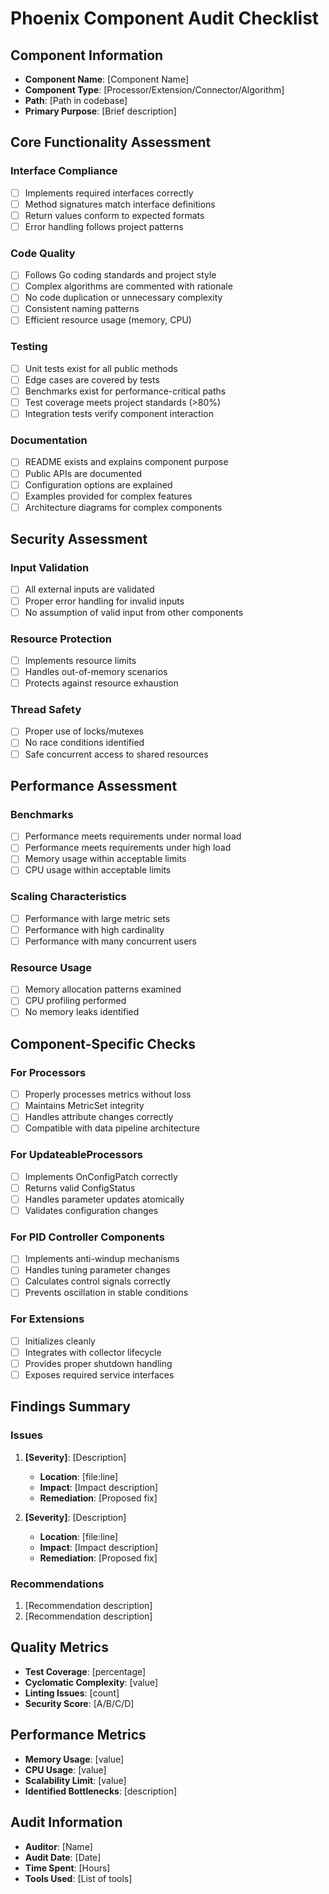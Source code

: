 # Phoenix Component Audit Checklist

## Component Information
- **Component Name**: [Component Name]
- **Component Type**: [Processor/Extension/Connector/Algorithm]
- **Path**: [Path in codebase]
- **Primary Purpose**: [Brief description]

## Core Functionality Assessment

### Interface Compliance
- [ ] Implements required interfaces correctly
- [ ] Method signatures match interface definitions
- [ ] Return values conform to expected formats
- [ ] Error handling follows project patterns

### Code Quality
- [ ] Follows Go coding standards and project style
- [ ] Complex algorithms are commented with rationale
- [ ] No code duplication or unnecessary complexity
- [ ] Consistent naming patterns
- [ ] Efficient resource usage (memory, CPU)

### Testing
- [ ] Unit tests exist for all public methods
- [ ] Edge cases are covered by tests
- [ ] Benchmarks exist for performance-critical paths
- [ ] Test coverage meets project standards (>80%)
- [ ] Integration tests verify component interaction

### Documentation
- [ ] README exists and explains component purpose
- [ ] Public APIs are documented
- [ ] Configuration options are explained
- [ ] Examples provided for complex features
- [ ] Architecture diagrams for complex components

## Security Assessment

### Input Validation
- [ ] All external inputs are validated
- [ ] Proper error handling for invalid inputs
- [ ] No assumption of valid input from other components

### Resource Protection
- [ ] Implements resource limits
- [ ] Handles out-of-memory scenarios
- [ ] Protects against resource exhaustion

### Thread Safety
- [ ] Proper use of locks/mutexes
- [ ] No race conditions identified
- [ ] Safe concurrent access to shared resources

## Performance Assessment

### Benchmarks
- [ ] Performance meets requirements under normal load
- [ ] Performance meets requirements under high load
- [ ] Memory usage within acceptable limits
- [ ] CPU usage within acceptable limits

### Scaling Characteristics
- [ ] Performance with large metric sets
- [ ] Performance with high cardinality
- [ ] Performance with many concurrent users

### Resource Usage
- [ ] Memory allocation patterns examined
- [ ] CPU profiling performed
- [ ] No memory leaks identified

## Component-Specific Checks

### For Processors
- [ ] Properly processes metrics without loss
- [ ] Maintains MetricSet integrity
- [ ] Handles attribute changes correctly
- [ ] Compatible with data pipeline architecture

### For UpdateableProcessors
- [ ] Implements OnConfigPatch correctly
- [ ] Returns valid ConfigStatus
- [ ] Handles parameter updates atomically
- [ ] Validates configuration changes

### For PID Controller Components
- [ ] Implements anti-windup mechanisms
- [ ] Handles tuning parameter changes
- [ ] Calculates control signals correctly
- [ ] Prevents oscillation in stable conditions

### For Extensions
- [ ] Initializes cleanly
- [ ] Integrates with collector lifecycle
- [ ] Provides proper shutdown handling
- [ ] Exposes required service interfaces

## Findings Summary

### Issues
1. **[Severity]**: [Description]
   - **Location**: [file:line]
   - **Impact**: [Impact description]
   - **Remediation**: [Proposed fix]

2. **[Severity]**: [Description]
   - **Location**: [file:line]
   - **Impact**: [Impact description]
   - **Remediation**: [Proposed fix]

### Recommendations
1. [Recommendation description]
2. [Recommendation description]

## Quality Metrics
- **Test Coverage**: [percentage]
- **Cyclomatic Complexity**: [value]
- **Linting Issues**: [count]
- **Security Score**: [A/B/C/D]

## Performance Metrics
- **Memory Usage**: [value]
- **CPU Usage**: [value]
- **Scalability Limit**: [value]
- **Identified Bottlenecks**: [description]

## Audit Information
- **Auditor**: [Name]
- **Audit Date**: [Date]
- **Time Spent**: [Hours]
- **Tools Used**: [List of tools]